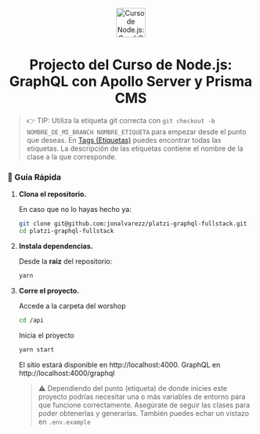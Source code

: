 <p align="center">
  <a href="https://platzi.com/cursos/nodejs-graphql/" target="_blank">
    <img alt="Curso de Node.js: GraphQL con Apollo Server y Prisma CMS" src="https://static.platzi.com/media/achievements/piezas-nodejs-graphql-apollo-server-prisma-cms_badge-5995d28d-302e-4bdd-bd86-e49a1b.png" width="60" />
  </a>
</p>
<h1 align="center">
Projecto del Curso de Node.js: <br />GraphQL con Apollo Server y Prisma CMS
</h1>

> 👉 TIP: Utiliza la etiqueta git correcta con `git checkout -b NOMBRE_DE_MI_BRANCH NOMBRE_ETIQUETA` para empezar desde el punto que deseas. En [Tags (Etiquetas)](https://github.com/jonalvarezz/platzi-graphql-fullstack/tags) puedes encontrar todas las etiquetas. La descripción de las etiquetas contiene el nombre de la clase a la que corresponde. 


### 🤖 Guía Rápida

1.  **Clona el repositorio.**

    En caso que no lo hayas hecho ya: 

    ```sh
    git clone git@github.com:jonalvarezz/platzi-graphql-fullstack.git
    cd platzi-graphql-fullstack
    ```
    
1.  **Instala dependencias.**

    Desde la **raiz** del repositorio:

    ```sh
    yarn
    ```

1.  **Corre el proyecto.**
    
    Accede a la carpeta del worshop

    ```sh
    cd /api
    ```

    Inicia el proyecto

    ```sh
    yarn start
    ```

    El sitio estará disponible en http://localhost:4000. GraphQL en http://localhost:4000/graphql
    
    > ⚠️ Dependiendo del punto (etiqueta) de donde inicies este proyecto podrías necesitar una o más variables de entorno para que funcione correctamente. Asegúrate de seguir las clases para poder obtenerlas y generarlas. También puedes echar un vistazo en `.env.example`
    
